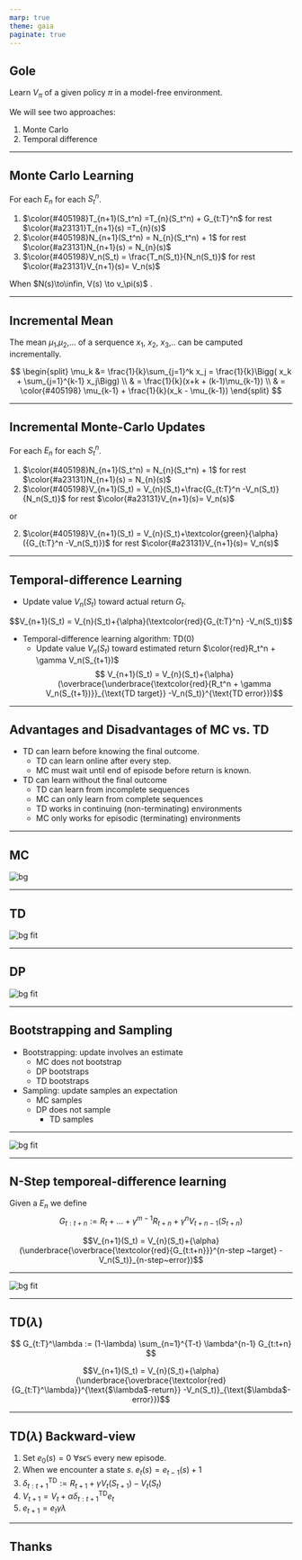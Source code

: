 ```yaml
---
marp: true
theme: gaia
paginate: true
---
```


## Gole

Learn $V_\pi$ of a given policy $\pi$ in a model-free environment.

We will see two approaches:
1. Monte Carlo 
2. Temporal difference

---
## Monte Carlo Learning
For each $E_n$ for each $S_t^n$.

1. $\color{#405198}T_{n+1}(S_t^n) =T_{n}(S_t^n) + G_{t:T}^n$ for rest $\color{#a23131}T_{n+1}(s) =T_{n}(s)$
2. $\color{#405198}N_{n+1}(S_t^n) = N_{n}(S_t^n) + 1$ for rest $\color{#a23131}N_{n+1}(s) = N_{n}(s)$
3. $\color{#405198}V_n(S_t) = \frac{T_n(S_t)}{N_n(S_t)}$ for rest $\color{#a23131}V_{n+1}(s)= V_n(s)$ 

When $N(s)\to\infin, V(s) \to v_\pi(s)$ .


---
## Incremental Mean

The mean $\mu_1$,$\mu_2$,... of a serquence $x_1$, $x_2$, $x_3$,.. can be camputed incrementally.

$$ \begin{split} \mu_k &=  \frac{1}{k}\sum_{j=1}^k x_j = \frac{1}{k}\Bigg( x_k + \sum_{j=1}^{k-1} x_j\Bigg) \\ & = \frac{1}{k}(x+k + (k-1)\mu_{k-1}) \\ & = \color{#405198} \mu_{k-1} + \frac{1}{k}(x_k - \mu_{k-1}) \end{split} $$


---
## Incremental Monte-Carlo Updates
For each $E_n$ for each $S_t^n$.
1. $\color{#405198}N_{n+1}(S_t^n) = N_{n}(S_t^n) + 1$ for rest $\color{#a23131}N_{n+1}(s) = N_{n}(s)$
2. $\color{#405198}V_{n+1}(S_t) = V_{n}(S_t)+\frac{G_{t:T}^n -V_n(S_t)}{N_n(S_t)}$ for rest $\color{#a23131}V_{n+1}(s)= V_n(s)$ 

or 

2. $\color{#405198}V_{n+1}(S_t) = V_{n}(S_t)+\textcolor{green}{\alpha}({G_{t:T}^n -V_n(S_t)})$ 
   for rest $\color{#a23131}V_{n+1}(s)= V_n(s)$ 


---

## Temporal-difference Learning
* Update value $V_n(S_t)$ toward actual return $G_t$.

$$V_{n+1}(S_t) = V_{n}(S_t)+{\alpha}(\textcolor{red}{G_{t:T}^n} -V_n(S_t))$$

* Temporal-difference learning algorithm: TD(0)
  * Update value $V_n(S_t)$ toward estimated return $\color{red}R_t^n + \gamma V_n(S_{t+1})$
$$ V_{n+1}(S_t) = V_{n}(S_t)+{\alpha}(\overbrace{\underbrace{\textcolor{red}{R_t^n + \gamma V_n(S_{t+1})}}_{\text{TD target}} -V_n(S_t)}^{\text{TD error}})$$


---
## Advantages and Disadvantages of MC vs. TD
* TD can learn before knowing the final outcome.
  *  TD can learn online after every step.
  *  MC must wait until end of episode before return is known.
* TD can learn without the final outcome
  * TD can learn from incomplete sequences
  * MC can only learn from complete sequences
  * TD works in continuing (non-terminating) environments
  * MC only works for episodic (terminating) environments

---
## MC
![bg](MC.png)

---
## TD
![bg fit](TD.png)

---
## DP
![bg fit](DP.png)


---
## Bootstrapping and Sampling

* Bootstrapping: update involves an estimate 
  * MC does not bootstrap 
  * DP bootstraps 
  * TD bootstraps 
* Sampling: update samples an expectation 
  * MC samples 
  * DP does not sample 
    * TD samples
---
![bg fit](ES.png)

---

## N-Step temporeal-difference learning
Given a $E_n$ we define
$$ G_{t:t+n} := R_t + ...+ \gamma^{m-1} R_{t+n} + \gamma^n V_{t+n-1}(S_{t+n}) $$


$$V_{n+1}(S_t) = V_{n}(S_t)+{\alpha}(\underbrace{\overbrace{\textcolor{red}{G_{t:t+n}}}^{n-step ~target} -V_n(S_t)}_{n-step~error})$$

---

![bg fit](GeneralizedBootstrapping.png)


---
## TD($\lambda$)

$$ G_{t:T}^\lambda := (1-\lambda) \sum_{n=1}^{T-t} \lambda^{n-1} G_{t:t+n} $$

$$V_{n+1}(S_t) = V_{n}(S_t)+{\alpha}(\underbrace{\overbrace{\textcolor{red}{G_{t:T}^\lambda}}^{\text{$\lambda$-return}} -V_n(S_t)}_{\text{$\lambda$-error}})$$

---
## TD($\lambda$) Backward-view 

1. Set $e_0(s)=0 ~ \forall s \epsilon \mathbb{S}$ every new episode.
2. When we encounter a state $s$.   $e_t(s) = e_{t-1}(s)+1$ 
3.  $\delta_{t:t+1}^{\text{TD}} := R_{t+1} + \gamma V_t(S_{t+1}) -V_t(S_t)$
4.  $V_{t+1} = V_t +\alpha\delta_{t:t+1}^{\text{TD}}e_t$
5.  $e_{t+1} = e_t \gamma \lambda$



---
## Thanks  <!-- fit -->
